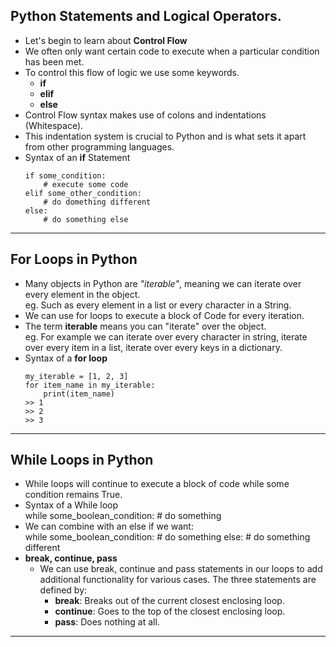 ## Python Statements and Logical Operators.

- Let's begin to learn about **Control Flow**
- We often only want certain code to execute when a particular condition has been met.
- To control this flow of logic we use some keywords.
    - **if**
    - **elif**
    - **else**
- Control Flow syntax makes use of colons and indentations (Whitespace).
- This indentation system is crucial to Python and is what sets it apart from other programming languages.
- Syntax of an **if** Statement   
    ```
    if some_condition:
        # execute some code
    elif some_other_condition:
        # do domething different
    else:
        # do something else
    ```
---

## For Loops in Python

- Many objects in Python are *"iterable"*, meaning we can iterate over every element in the object.     
    eg. Such as every element in a list or every character in a String.
- We can use for loops to execute a block of Code for every iteration.
- The term **iterable** means you can "iterate" over the object.  
    eg. For example we can iterate over every character in string, iterate over every item in a list, iterate over every keys in a dictionary.
- Syntax of a **for loop** 
    ```
    my_iterable = [1, 2, 3]
    for item_name in my_iterable:
        print(item_name)
    >> 1
    >> 2
    >> 3
    ```
 
 ---
 
 ## While Loops in Python
 
 - While loops will continue to execute a block of code while some condition remains True.
 - Syntax of a While loop   
    while some_boolean_condition:
        # do something
 - We can combine with an else if we want:  
    while some_boolean_condition:
        # do something
    else:
        # do something different
 - **break, continue, pass**
    - We can use break, continue and pass statements in our loops to add additional functionality for various cases. The three statements are defined by:
        - **break**: Breaks out of the current closest enclosing loop.
        - **continue**: Goes to the top of the closest enclosing loop.
        - **pass**: Does nothing at all.
       
---

